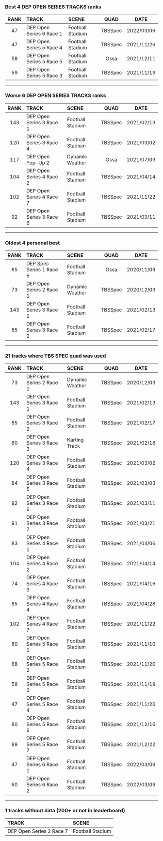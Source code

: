 ### Best 4 DEP OPEN SERIES TRACKS ranks
|RANK|TRACK|SCENE|QUAD|DATE|
|:---:|:---|:---|:---:|:---:|
|47|DEP Open Series 6 Race 1|Football Stadium|TBSSpec|2022/03/06|
|47|DEP Open Series 5 Race 4|Football Stadium|TBSSpec|2021/11/26|
|58|DEP Open Series 5 Race 5|Football Stadium|Ossa|2021/12/11|
|59|DEP Open Series 5 Race 3|Football Stadium|TBSSpec|2021/11/19|
---
### Worse 6 DEP OPEN SERIES TRACKS ranks
|RANK|TRACK|SCENE|QUAD|DATE|
|:---:|:---|:---|:---:|:---:|
|143|DEP Open Series 3 Race 1|Football Stadium|TBSSpec|2021/02/13|
|120|DEP Open Series 3 Race 4|Football Stadium|TBSSpec|2021/03/02|
|117|DEP Open Pop-Up 2|Dynamic Weather|Ossa|2021/07/09|
|104|DEP Open Series 4 Race 2|Football Stadium|TBSSpec|2021/04/14|
|102|DEP Open Series 4 Race 7|Football Stadium|TBSSpec|2021/11/22|
|92|DEP Open Series 3 Race 6|Football Stadium|TBSSpec|2021/03/11|
---
### Oldest 4 personal best
|RANK|TRACK|SCENE|QUAD|DATE|
|:---:|:---|:---|:---:|:---:|
|85|DEP Spec Series 1 Race 5|Football Stadium|Ossa|2020/11/09|
|73|DEP Open Series 2 Race 1|Dynamic Weather|TBSSpec|2020/12/03|
|143|DEP Open Series 3 Race 1|Football Stadium|TBSSpec|2021/02/13|
|85|DEP Open Series 3 Race 2|Football Stadium|TBSSpec|2021/02/17|
---
### 21 tracks where TBS SPEC quad was used
|RANK|TRACK|SCENE|QUAD|DATE|
|:---:|:---|:---|:---:|:---:|
|73|DEP Open Series 2 Race 1|Dynamic Weather|TBSSpec|2020/12/03|
|143|DEP Open Series 3 Race 1|Football Stadium|TBSSpec|2021/02/13|
|85|DEP Open Series 3 Race 2|Football Stadium|TBSSpec|2021/02/17|
|80|DEP Open Series 3 Race 3|Karting Track|TBSSpec|2021/02/18|
|120|DEP Open Series 3 Race 4|Football Stadium|TBSSpec|2021/03/02|
|84|DEP Open Series 3 Race 5|Football Stadium|TBSSpec|2021/03/03|
|92|DEP Open Series 3 Race 6|Football Stadium|TBSSpec|2021/03/11|
|91|DEP Open Series 3 Race 7|Football Stadium|TBSSpec|2021/03/21|
|83|DEP Open Series 4 Race 1|Football Stadium|TBSSpec|2021/04/06|
|104|DEP Open Series 4 Race 2|Football Stadium|TBSSpec|2021/04/14|
|74|DEP Open Series 4 Race 3|Football Stadium|TBSSpec|2021/04/16|
|85|DEP Open Series 4 Race 4|Football Stadium|TBSSpec|2021/04/28|
|102|DEP Open Series 4 Race 7|Football Stadium|TBSSpec|2021/11/22|
|80|DEP Open Series 5 Race 1|Football Stadium|TBSSpec|2021/11/10|
|68|DEP Open Series 5 Race 2|Football Stadium|TBSSpec|2021/11/20|
|59|DEP Open Series 5 Race 3|Football Stadium|TBSSpec|2021/11/19|
|47|DEP Open Series 5 Race 4|Football Stadium|TBSSpec|2021/11/26|
|80|DEP Open Series 5 Race 6|Football Stadium|TBSSpec|2021/12/16|
|89|DEP Open Series 5 Race 7|Football Stadium|TBSSpec|2021/12/22|
|47|DEP Open Series 6 Race 1|Football Stadium|TBSSpec|2022/03/06|
|60|DEP Open Series 6 Race 2|Football Stadium|TBSSpec|2022/03/09|
---
### 1 tracks without data (200+ or not in leaderboard)
|TRACK|SCENE|
|:---|:---|
|DEP Open Series 2 Race 7|Football Stadium|
